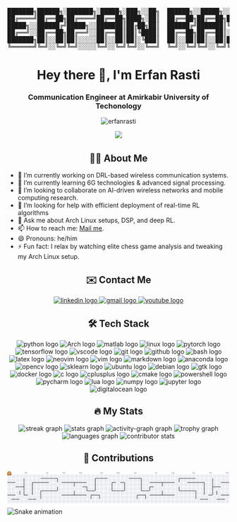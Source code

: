 <pre align="center">
███████╗██████╗░███████╗░█████╗░███╗░░██╗  ██████╗░░█████╗░░██████╗████████╗██╗
██╔════╝██╔══██╗██╔════╝██╔══██╗████╗░██║  ██╔══██╗██╔══██╗██╔════╝╚══██╔══╝██║
█████╗░░██████╔╝█████╗░░███████║██╔██╗██║  ██████╔╝███████║╚█████╗░░░░██║░░░██║
██╔══╝░░██╔══██╗██╔══╝░░██╔══██║██║╚████║  ██╔══██╗██╔══██║░╚═══██╗░░░██║░░░██║
███████╗██║░░██║██║░░░░░██║░░██║██║░╚███║  ██║░░██║██║░░██║██████╔╝░░░██║░░░██║
╚══════╝╚═╝░░╚═╝╚═╝░░░░░╚═╝░░╚═╝╚═╝░░╚══╝  ╚═╝░░╚═╝╚═╝░░╚═╝╚═════╝░░░░╚═╝░░░╚═╝
</pre>

<h1 align="center">Hey there 👋, I'm Erfan Rasti</h1>
<h3 align="center">Communication Engineer at Amirkabir University of Techonology</h3>
<p align="center"> <img src="https://komarev.com/ghpvc/?username=erfanrasti&label=Profile%20views&color=0e75b6&style=flat" alt="erfanrasti" /> </p>
<div align="center">
  <img src="https://visitor-badge.laobi.icu/badge?page_id=erfanrasti.erfanrasti&"  />
</div>

<h2 align="center">👨‍💻 About Me</h2>

- 🔭 I’m currently working on DRL-based wireless communication systems.
- 🌱 I’m currently learning 6G technologies & advanced signal processing.
- 👯 I’m looking to collaborate on AI-driven wireless networks and mobile computing research.
- 🤔 I’m looking for help with efficient deployment of real-time RL algorithms
- 💬 Ask me about Arch Linux setups, DSP, and deep RL.
- 📫 How to reach me: [Mail me](mailto:erfanrasty@gmail.com).
- 😄 Pronouns: he/him
- ⚡ Fun fact: I relax by watching elite chess game analysis and tweaking my Arch Linux setup.

###

<h2 align="center">✉️ Contact Me</h2>
<div align="center">
  <a href="https://www.linkedin.com/in/erfan-rasti-6a80561a1/" target="_blank">
    <img src="https://img.shields.io/static/v1?message=LinkedIn&logo=linkedin&label=&color=0077B5&logoColor=&labelColor=&style=for-the-badge" height="25" alt="linkedin logo"  />
  </a>
  <a href="mailto:erfanrasty@gmail.com" target="_blank">
    <img src="https://img.shields.io/static/v1?message=Gmail&logo=gmail&label=&color=D14836&logoColor=white&labelColor=&style=for-the-badge" height="25" alt="gmail logo"  />
  </a>
  <a href="https://www.youtube.com/channel/UCZYK7VZp23csTqB6ZgtPtOA?app=desktop" target="_blank">
    <img src="https://img.shields.io/static/v1?message=Youtube&logo=youtube&label=&color=FF0000&logoColor=white&labelColor=&style=for-the-badge" height="25" alt="youtube logo"  />
  </a>
</div>

###

<h2 align="center">🛠 Tech Stack</h2>

<div align="center">
  <img src="https://skillicons.dev/icons?i=py"  height="60" alt="python logo"  />
  <img src="https://skillicons.dev/icons?i=arch" height="60" alt="Arch logo"  />
  <img src="https://skillicons.dev/icons?i=matlab" height="60" alt="matlab logo"  />
  <img src="https://skillicons.dev/icons?i=linux" height="60" alt="linux logo"  />
  <img src="https://skillicons.dev/icons?i=pytorch" height="60" alt="pytorch logo"  />
  <img src="https://skillicons.dev/icons?i=tensorflow" height="60" alt="tensorflow logo"  />
  <img src="https://skillicons.dev/icons?i=vscode" height="60" alt="vscode logo"  />
  <img src="https://skillicons.dev/icons?i=git" height="60" alt="git logo"  />
  <img src="https://skillicons.dev/icons?i=github" height="60" alt="github logo"  />
  <img src="https://skillicons.dev/icons?i=bash" height="60" alt="bash logo"  />
  <img src="https://skillicons.dev/icons?i=latex" height="60" alt="latex logo"  />
  <img src="https://skillicons.dev/icons?i=neovim" height="60" alt="neovim logo"  />
  <img src="https://skillicons.dev/icons?i=vim" height="60" alt="vim logo"  />
  <img src="https://skillicons.dev/icons?i=md" height="60" alt="markdown logo"  />
  <img src="https://skillicons.dev/icons?i=anaconda" height="60" alt="anaconda logo"  />
  <img src="https://skillicons.dev/icons?i=opencv" height="60" alt="opencv logo"  />
  <img src="https://skillicons.dev/icons?i=sklearn" height="60" alt="sklearn logo"  />
  <img src="https://skillicons.dev/icons?i=ubuntu" height="60" alt="ubuntu logo"  />
  <img src="https://skillicons.dev/icons?i=debian" height="60" alt="debian logo"  />
  <img src="https://skillicons.dev/icons?i=gtk" height="60" alt="gtk logo"  />
  <img src="https://skillicons.dev/icons?i=docker" height="60" alt="docker logo"  />
  <img src="https://skillicons.dev/icons?i=c" height="60" alt="c logo"  />
  <img src="https://skillicons.dev/icons?i=cpp" height="60" alt="cplusplus logo"  />
  <img src="https://skillicons.dev/icons?i=cmake" height="60" alt="cmake logo"  />
  <img src="https://skillicons.dev/icons?i=powershell" height="60" alt="powershell logo"  />
  <img src="https://skillicons.dev/icons?i=pycharm" height="60" alt="pycharm logo"  />
  <img src="https://skillicons.dev/icons?i=lua" height="60" alt="lua logo"  />
  <img src="https://cdn.simpleicons.org/numpy/013243" height="60" alt="numpy logo"  />
  <img src="https://cdn.simpleicons.org/jupyter/F37626" height="60" alt="jupyter logo"  />
  <img src="https://cdn.jsdelivr.net/gh/devicons/devicon/icons/digitalocean/digitalocean-original.svg" height="60" alt="digitalocean logo"  />
</div>

###

<h2 align="center">🔥 My Stats</h2>

<div align="center">
  <img src="https://streak-stats.demolab.com?user=erfanrasti&locale=en&mode=daily&theme=tokyonight&hide_border=false&border_radius=5&order=3" height="150" alt="streak graph"  />
  <img src="https://github-readme-stats.vercel.app/api?username=erfanrasti&hide_title=false&hide_rank=false&show_icons=true&include_all_commits=true&count_private=true&disable_animations=false&theme=tokyonight&locale=en&hide_border=false&order=1" height="150" alt="stats graph"  />
  <img src="https://github-readme-activity-graph.vercel.app/graph?username=erfanrasti&radius=16&theme=tokyo-night&area=true&order=5" height="300" alt="activity-graph graph"  />
  <img src="https://github-profile-trophy.vercel.app?username=erfanrasti&theme=tokyonight&column=-1&row=1&margin-w=8&margin-h=8&no-bg=false&no-frame=false&order=4" height="150" alt="trophy graph"  />
  <img src="https://github-readme-stats.vercel.app/api/top-langs?username=erfanrasti&locale=en&hide_title=false&layout=compact&card_width=320&langs_count=5&theme=tokyonight&hide_border=false&order=2" height="150" alt="languages graph"  />
  <img src=https://github-contributor-stats.vercel.app/api?username=erfanrasti&limit=5&theme=tokyonight&combine_all_yearly_contributions=true)" height="150" alt="contributor stats"   />
</div>

###

<h2 align="center">🎯 Contributions</h2>

<picture>
  <source media="(prefers-color-scheme: dark)" srcset="https://raw.githubusercontent.com/erfanrasti/erfanrasti/output/pacman-contribution-graph-dark.svg">
  <source media="(prefers-color-scheme: light)" srcset="https://raw.githubusercontent.com/erfanrasti/erfanrasti/output/pacman-contribution-graph.svg">
  <img alt="pacman contribution graph" src="https://raw.githubusercontent.com/erfanrasti/erfanrasti/output/pacman-contribution-graph.svg">
</picture>
<img src="https://raw.githubusercontent.com/maurodesouza/maurodesouza/output/snake.svg" alt="Snake animation" />

###
